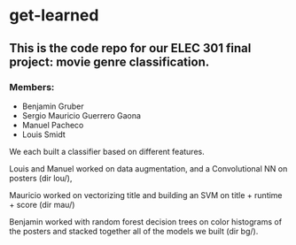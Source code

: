 # get-learned

## This is the code repo for our ELEC 301 final project: movie genre classification.
### Members:
* Benjamin Gruber
* Sergio Mauricio Guerrero Gaona
* Manuel Pacheco
* Louis Smidt

We each built a classifier based on different features. 

Louis and Manuel worked on data augmentation, and a Convolutional NN on posters (dir lou/), 

Mauricio worked on vectorizing title and building an SVM on title + runtime + score (dir mau/)

Benjamin worked with random forest decision trees on color histograms of the posters and stacked together all of the models we built (dir bg/).

